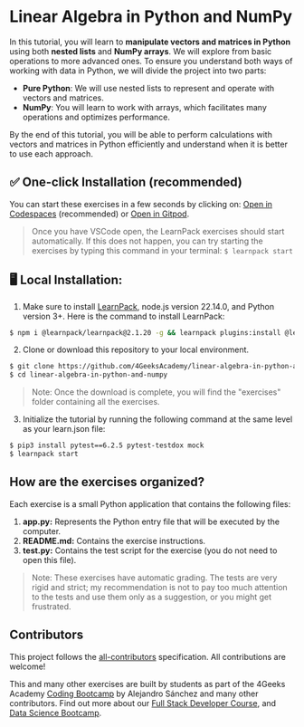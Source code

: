 <!-- hide -->
# Linear Algebra in Python and NumPy
<!-- endhide -->

In this tutorial, you will learn to **manipulate vectors and matrices in Python** using both **nested lists** and **NumPy arrays**. We will explore from basic operations to more advanced ones. To ensure you understand both ways of working with data in Python, we will divide the project into two parts:

- **Pure Python**: We will use nested lists to represent and operate with vectors and matrices.
- **NumPy**: You will learn to work with arrays, which facilitates many operations and optimizes performance.

By the end of this tutorial, you will be able to perform calculations with vectors and matrices in Python efficiently and understand when it is better to use each approach.

<!-- hide -->

## ✅ One-click Installation (recommended)

You can start these exercises in a few seconds by clicking on: [Open in Codespaces](https://codespaces.new/?repo=4GeeksAcademy/linear-algebra-in-python-and-numpy) (recommended) or [Open in Gitpod](https://gitpod.io#https://github.com/4GeeksAcademy/linear-algebra-in-python-and-numpy).

> Once you have VSCode open, the LearnPack exercises should start automatically. If this does not happen, you can try starting the exercises by typing this command in your terminal: `$ learnpack start`

## 🖥️ Local Installation:

1. Make sure to install [LearnPack](https://learnpack.co), node.js version 22.14.0, and Python version 3+. Here is the command to install LearnPack:

```bash
$ npm i @learnpack/learnpack@2.1.20 -g && learnpack plugins:install @learnpack/python@1.0.0
```

2. Clone or download this repository to your local environment.

```bash
$ git clone https://github.com/4GeeksAcademy/linear-algebra-in-python-and-numpy.git
$ cd linear-algebra-in-python-and-numpy
```

> Note: Once the download is complete, you will find the "exercises" folder containing all the exercises.

3. Initialize the tutorial by running the following command at the same level as your learn.json file:

```bash
$ pip3 install pytest==6.2.5 pytest-testdox mock
$ learnpack start
```

<!-- endhide -->

## How are the exercises organized?

Each exercise is a small Python application that contains the following files:

1. **app.py:** Represents the Python entry file that will be executed by the computer.
2. **README.md:** Contains the exercise instructions.
3. **test.py:** Contains the test script for the exercise (you do not need to open this file).

> Note: These exercises have automatic grading. The tests are very rigid and strict; my recommendation is not to pay too much attention to the tests and use them only as a suggestion, or you might get frustrated.

## Contributors

This project follows the [all-contributors](https://github.com/kentcdodds/all-contributors) specification. All contributions are welcome!

This and many other exercises are built by students as part of the 4Geeks Academy [Coding Bootcamp](https://4geeksacademy.com/us/coding-bootcamp) by Alejandro Sánchez and many other contributors. Find out more about our [Full Stack Developer Course](https://4geeksacademy.com/us/coding-bootcamps/part-time-full-stack-developer), and  [Data Science Bootcamp](https://4geeksacademy.com/us/coding-bootcamps/datascience-machine-learning).
